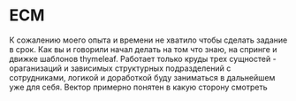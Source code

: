 # ECM
К сожалению моего опыта и времени не хватило чтобы сделать задание в срок. Как вы и говорили начал делать на том что знаю,  на спринге и движке шаблонов thymeleaf. Работает только круды трех сущностей -  ораганизаций и зависимых структурных подразделений с сотрудниками,  логикой и доработкой буду заниматься в дальнейшем уже для себя. Вектор примерно понятен в какую сторону смотреть
